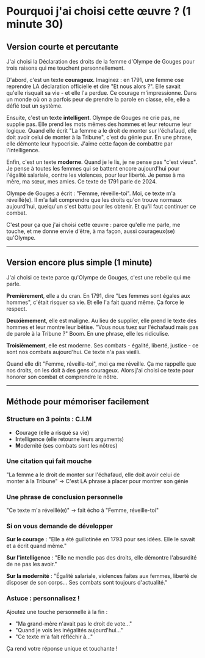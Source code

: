 # Pourquoi j'ai choisi cette œuvre ? (1 minute 30)

## Version courte et percutante

J'ai choisi la Déclaration des droits de la femme d'Olympe de Gouges pour trois raisons qui me touchent personnellement.

D'abord, c'est un texte **courageux**. Imaginez : en 1791, une femme ose reprendre LA déclaration officielle et dire "Et nous alors ?". Elle savait qu'elle risquait sa vie - et elle l'a perdue. Ce courage m'impressionne. Dans un monde où on a parfois peur de prendre la parole en classe, elle, elle a défié tout un système.

Ensuite, c'est un texte **intelligent**. Olympe de Gouges ne crie pas, ne supplie pas. Elle prend les mots mêmes des hommes et leur retourne leur logique. Quand elle écrit "La femme a le droit de monter sur l'échafaud, elle doit avoir celui de monter à la Tribune", c'est du génie pur. En une phrase, elle démonte leur hypocrisie. J'aime cette façon de combattre par l'intelligence.

Enfin, c'est un texte **moderne**. Quand je le lis, je ne pense pas "c'est vieux". Je pense à toutes les femmes qui se battent encore aujourd'hui pour l'égalité salariale, contre les violences, pour leur liberté. Je pense à ma mère, ma sœur, mes amies. Ce texte de 1791 parle de 2024.

Olympe de Gouges a écrit : "Femme, réveille-toi". Moi, ce texte m'a réveillé(e). Il m'a fait comprendre que les droits qu'on trouve normaux aujourd'hui, quelqu'un s'est battu pour les obtenir. Et qu'il faut continuer ce combat.

C'est pour ça que j'ai choisi cette œuvre : parce qu'elle me parle, me touche, et me donne envie d'être, à ma façon, aussi courageux(se) qu'Olympe.

---

## Version encore plus simple (1 minute)

J'ai choisi ce texte parce qu'Olympe de Gouges, c'est une rebelle qui me parle.

**Premièrement**, elle a du cran. En 1791, dire "Les femmes sont égales aux hommes", c'était risquer sa vie. Et elle l'a fait quand même. Ça force le respect.

**Deuxièmement**, elle est maligne. Au lieu de supplier, elle prend le texte des hommes et leur montre leur bêtise. "Vous nous tuez sur l'échafaud mais pas de parole à la Tribune ?" Boom. En une phrase, elle les ridiculise.

**Troisièmement**, elle est moderne. Ses combats - égalité, liberté, justice - ce sont nos combats aujourd'hui. Ce texte n'a pas vieilli.

Quand elle dit "Femme, réveille-toi", moi ça me réveille. Ça me rappelle que nos droits, on les doit à des gens courageux. Alors j'ai choisi ce texte pour honorer son combat et comprendre le nôtre.

---

## Méthode pour mémoriser facilement

### Structure en 3 points : **C.I.M**
- **C**ourage (elle a risqué sa vie)
- **I**ntelligence (elle retourne leurs arguments)
- **M**odernité (ses combats sont les nôtres)

### Une citation qui fait mouche
"La femme a le droit de monter sur l'échafaud, elle doit avoir celui de monter à la Tribune"
→ C'est LA phrase à placer pour montrer son génie

### Une phrase de conclusion personnelle
"Ce texte m'a réveillé(e)" → fait écho à "Femme, réveille-toi"

### Si on vous demande de développer

**Sur le courage** : "Elle a été guillotinée en 1793 pour ses idées. Elle le savait et a écrit quand même."

**Sur l'intelligence** : "Elle ne mendie pas des droits, elle démontre l'absurdité de ne pas les avoir."

**Sur la modernité** : "Égalité salariale, violences faites aux femmes, liberté de disposer de son corps... Ses combats sont toujours d'actualité."

### Astuce : personnalisez !
Ajoutez une touche personnelle à la fin :
- "Ma grand-mère n'avait pas le droit de vote..."
- "Quand je vois les inégalités aujourd'hui..."
- "Ce texte m'a fait réfléchir à..."

Ça rend votre réponse unique et touchante !
